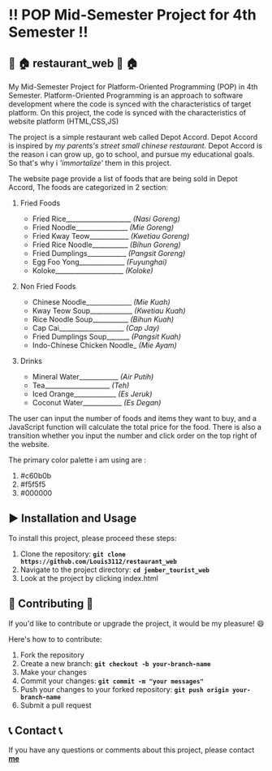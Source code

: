 # :bangbang: **POP Mid-Semester Project for 4th Semester**  :bangbang:

## :ramen: :house: **restaurant_web** :ramen: :house:
My Mid-Semester Project for Platform-Oriented Programming (POP) in 4th Semester.
Platform-Oriented Programming is an approach to software development where the code is synced with the characteristics of target platform.
On this project, the code is synced with the characteristics of website platform (HTML,CSS,JS)

The project is a simple restaurant web called Depot Accord. Depot Accord is inspired by *my parents's street small chinese restaurant.* 
Depot Accord is the reason i can grow up, go to school, and pursue my educational goals. So that's why i *'immortalize'* them in this project.

The website page provide a list of foods that are being sold in Depot Accord,
The foods are categorized in 2 section:
  1. Fried Foods
     - Fried Rice____________________ *(Nasi Goreng)*
     - Fried Noodle________________ *(Mie Goreng)*
     - Fried Kway Teow____________ *(Kwetiau Goreng)*
     - Fried Rice Noodle___________ *(Bihun Goreng)*
     - Fried Dumplings____________ *(Pangsit Goreng)*
     - Egg Foo Yong______________ *(Fuyunghai)*
     - Koloke_____________________ *(Koloke)*
    
  2. Non Fried Foods
     - Chinese Noodle______________ *(Mie Kuah)*
     - Kway Teow Soup_____________ *(Kwetiau Kuah)*
     - Rice Noodle Soup___________ *(Bihun Kuah)*
     - Cap Cai____________________ *(Cap Jay)*
     - Fried Dumplings Soup_______ *(Pangsit Kuah)*
     - Indo-Chinese Chicken Noodle_ *(Mie Ayam)*

  3. Drinks
     - Mineral Water____________ *(Air Putih)*
     - Tea____________________ *(Teh)*
     - Iced Orange_____________ *(Es Jeruk)*
     - Coconut Water____________ *(Es Degan)*

The user can input the number of foods and items they want to buy, and a JavaScript function will calculate the total price for the food.
There is also a transition whether you input the number and click order on the top right of the website.

The primary color palette i am using are :
1. #c60b0b
2. #f5f5f5
3. #000000

## :arrow_forward: **Installation and Usage** 
To install this project, please proceed these steps:
1. Clone the repository: **`git clone https://github.com/Louis3112/restaurant_web`**
2. Navigate to the project directory: **`cd jember_tourist_web`**
3. Look at the project by clicking index.html

## 	:bust_in_silhouette: **Contributing** :bust_in_silhouette:
If you'd like to contribute or upgrade the project, it would be my pleasure! :smile: 

Here's how to to contribute:
1. Fork the repository
2. Create a new branch: **`git checkout -b your-branch-name`**
3. Make your changes
4. Commit your changes: **`git commit -m "your messages"`** 
5. Push your changes to your forked repository: **`git push origin your-branch-name`**
6. Submit a pull request

## :telephone_receiver: **Contact** :telephone_receiver:

If you have any questions or comments about this project, please contact **[me](corneliuslouis3112@gmail.com)**
